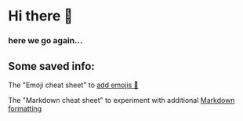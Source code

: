 # Hi there 👋 
### here we go again... 
## Some saved info:

The "Emoji cheat sheet" to [add emojis 🤭](https://www.webfx.com/tools/emoji-cheat-sheet/)

The "Markdown cheat sheet" to experiment with additional [Markdown formatting](https://www.markdownguide.org/cheat-sheet/)


